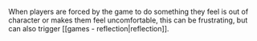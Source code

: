 When players are forced by the game to do something they feel is out of character or makes them feel uncomfortable, this can be frustrating, but can also trigger [[games - reflection|reflection]].
